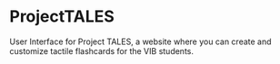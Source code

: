 # ProjectTALES

User Interface for Project TALES, a website where you can create and customize tactile flashcards for the VIB students.
